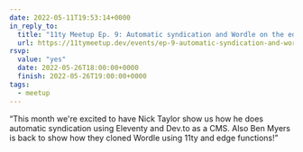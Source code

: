 ```yaml
---
date: 2022-05-11T19:53:14+0000
in_reply_to:
  title: "11ty Meetup Ep. 9: Automatic syndication and Wordle on the edge"
  url: https://11tymeetup.dev/events/ep-9-automatic-syndication-and-wordle-on-the-edge/
rsvp:
  value: "yes"
  date: 2022-05-26T18:00:00+0000
  finish: 2022-05-26T19:00:00+0000
tags:
  - meetup
---
```


<q>This month we're excited to have Nick Taylor show us how he does automatic syndication using Eleventy and Dev.to as a CMS. Also Ben Myers is back to show how they cloned Wordle using 11ty and edge functions!</q>
